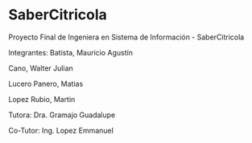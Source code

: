 # SaberCitricola
Proyecto Final de Ingeniera en Sistema de Información - SaberCitricola

Integrantes:
Batista, Mauricio Agustín

Cano, Walter Julian

Lucero Panero, Matias

Lopez Rubio, Martin

Tutora:
Dra. Gramajo Guadalupe

Co-Tutor:
Ing. Lopez Emmanuel

